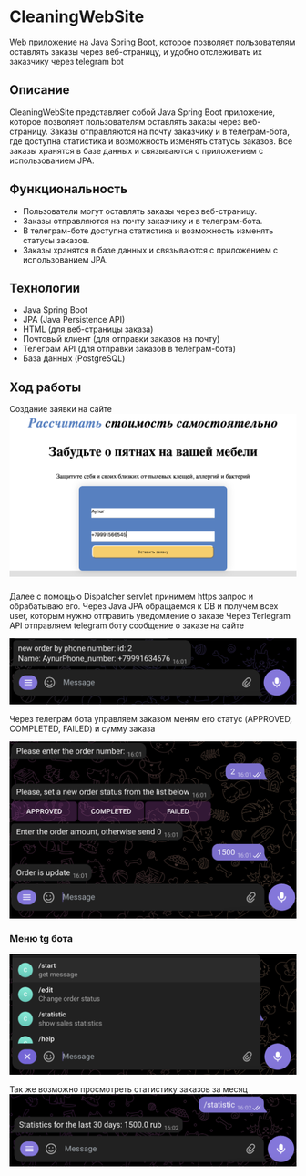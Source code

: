 # CleaningWebSite
Web приложение на Java Spring Boot, которое позволяет пользователям оставлять заказы через веб-страницу, и удобно отслеживать их заказчику через telegram bot

## Описание

CleaningWebSite представляет собой Java Spring Boot приложение, которое позволяет пользователям оставлять заказы через веб-страницу. Заказы отправляются на почту заказчику и в телеграм-бота, где доступна статистика и возможность изменять статусы заказов. Все заказы хранятся в базе данных и связываются с приложением с использованием JPA.

## Функциональность

- Пользователи могут оставлять заказы через веб-страницу.
- Заказы отправляются на почту заказчику и в телеграм-бота.
- В телеграм-боте доступна статистика и возможность изменять статусы заказов.
- Заказы хранятся в базе данных и связываются с приложением с использованием JPA.

## Технологии

- Java Spring Boot
- JPA (Java Persistence API)
- HTML (для веб-страницы заказа)
- Почтовый клиент (для отправки заказов на почту)
- Телеграм API (для отправки заказов в телеграм-бота)
- База данных (PostgreSQL)

## Ход работы

Создание заявки на сайте
![linux](materials/Order_client.png)

### 
Далее с помощью Dispatcher servlet принимем https запрос и обрабатываю его.
Через Java JPA обращаемся к DB и получем всех user, которым нужно отправить уведомление о заказе
Через Terlegram API отправляем telegram боту сообщение о заказе на сайте 

![linux](materials/new_order_tg.png)

Через телеграм бота управляем заказом меням его статус (APPROVED, COMPLETED, FAILED) и сумму заказа

![linux](materials/edit_order.png)

### Меню tg бота 
![linux](materials/menu_tg.png)

Так же возможно просмотреть статистику заказов за месяц
![linux](materials/stat_tg.png)

    
